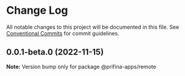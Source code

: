# Change Log

All notable changes to this project will be documented in this file.
See [Conventional Commits](https://conventionalcommits.org) for commit guidelines.

## 0.0.1-beta.0 (2022-11-15)

**Note:** Version bump only for package @prifina-apps/remote
